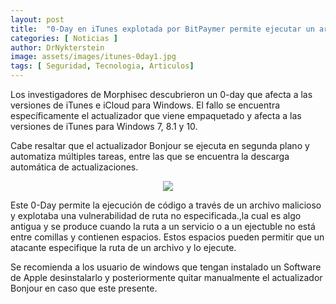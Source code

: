 ```yaml
---
layout: post
title:  "0-Day en iTunes explotada por BitPaymer permite ejecutar un archivo"
categories: [ Noticias ]
author: DrNykterstein
image: assets/images/itunes-0day1.jpg
tags: [ Seguridad, Tecnologia, Articulos]
---
```

Los investigadores de Morphisec descubrieron un 0-day que afecta a las versiones de iTunes e iCloud para Windows. El fallo se encuentra específicamente el actualizador que viene empaquetado y afecta a las versiones de iTunes para Windows 7, 8.1 y 10.

Cabe resaltar que el actualizador Bonjour se ejecuta en segunda plano y automatiza múltiples tareas, entre las que se encuentra la descarga automática de actualizaciones.

<p align="center">
<img src="https://blogs.masterhacks.net/wp-content/uploads/2019/10/masterhacks_vulnerabilidad_0day_apple_ransomware.jpg">
</p>

Este 0-Day permite la ejecución de código a través de un archivo malicioso y explotaba una vulnerabilidad de ruta no especificada.,la cual es algo antigua y se produce cuando la ruta a un servicio o a un ejectuble no está entre comillas y contienen espacios. Estos espacios pueden permitir que un atacante especifique la ruta de un archivo y lo ejecute.

Se recomienda a los usuario de windows que tengan instalado un Software de Apple desinstalarlo y posteriormente quitar manualmente el actualizador Bonjour en caso que este presente.